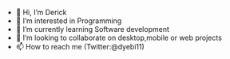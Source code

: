 - 👋 Hi, I’m Derick
- 👀 I’m interested in Programming
- 🌱 I’m currently learning Software development
- 💞️ I’m looking to collaborate on desktop,mobile or web projects
- 📫 How to reach me (Twitter:@dyebi11)

<!---
sakdauder/sakdauder is a ✨ special ✨ repository because its `README.md` (this file) appears on your GitHub profile.
You can click the Preview link to take a look at your changes.
--->
